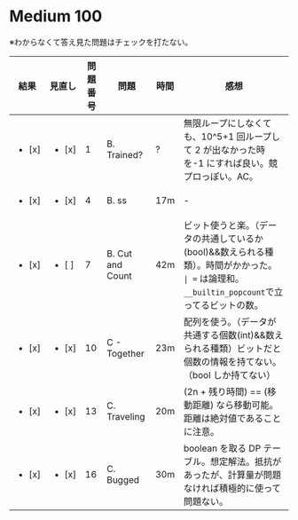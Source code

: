 # Medium 100

※わからなくて答え見た問題はチェックを打たない。

| 結果               | 見直し             | 問題番号 | 問題             | 時間 | 感想                                                                                                                                               |
| ------------------ | ------------------ | -------- | ---------------- | ---- | -------------------------------------------------------------------------------------------------------------------------------------------------- |
| <ul><li> [x] </ul> | <ul><li> [x] </ul> | 1        | B. Trained?      | ?    | 無限ループにしなくても、10^5+1 回ループして 2 が出なかった時を-1 にすれば良い。競プロっぽい。AC。                                                  |
| <ul><li> [x] </ul> | <ul><li> [x] </ul> | 4        | B. ss            | 17m  | -                                                                                                                                                  |
| <ul><li> [x] </ul> | <ul><li> [ ] </ul> | 7        | B. Cut and Count | 42m  | ビット使うと楽。（データの共通しているか(bool)&&数えられる種類）。時間がかかった。<br> `\| =` は論理和。`__builtin_popcount`で立ってるビットの数。 |
| <ul><li> [x] </ul> | <ul><li> [x] </ul> | 10       | C - Together     | 23m  | 配列を使う。（データが共通する個数(int)&&数えられる種類）ビットだと個数の情報を持てない。（bool しか持てない）                                     |
| <ul><li> [x] </ul> | <ul><li> [x] </ul> | 13       | C. Traveling     | 20m  | (2n + 残り時間) == (移動距離) なら移動可能。距離は絶対値であることに注意。                                                                         |
| <ul><li> [x] </ul> | <ul><li> [x] </ul> | 16       | C. Bugged        | 30m  | boolean を取る DP テーブル。想定解法。抵抗があったが、計算量が問題なければ積極的に使って問題ない。                                                 |
